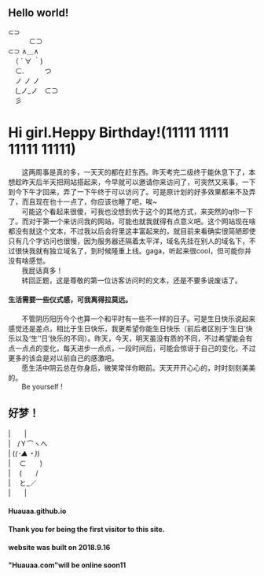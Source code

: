 ## Hello world!
  ⊂⊃      
　　　⊂⊃      
⊂⊃   ∧＿∧　      
　（  ´ ∀ ｀)      
　⊂.　　　つ      
  　ノ ノ ノ      
　(_ノ_ノ　⊂⊃      
　彡    
# Hi girl.Heppy Birthday!(11111 11111 11111 11111)
   &#160; &#160; &#160; &#160;这两周事是真的多，一天天的都在赶东西。昨天考完二级终于能休息下了，本想趁昨天后半天把网站搭起来，今早就可以邀请你来访问了，可突然又来事，一下到今下午才回来，弄了一下午终于可以访问了。可是原计划的好多效果都来不及弄了，而且现在也十一点了，你应该也睡了吧，唉~   
   &#160; &#160; &#160; &#160;可能这个看起来很傻，可我也没想到优于这个的其他方式，来突然的q你一下了。而对于第一个来访问我的网站，可能也就我就得有点意义吧。这个网站现在啥都没有就这个文本，不过我以后会将里这丰富起来的，就目前来看确实很简陋即使只有几个字访问也很慢，因为服务器还隔着太平洋，域名先挂在别人的域名下，不过很快我就有独立域名了，到时候隆重上线。gaga，听起来很cool，但可能你并没有啥感觉。   
   &#160; &#160; &#160; &#160;我屁话真多！   
   &#160; &#160; &#160; &#160;转回正题，这是尊敬的第一位访客访问时的文本，还是不要多说废话了。   
#### 生活需要一些仪式感，可我离得拉莫远。
   &#160; &#160; &#160; &#160;不管阴历阳历今个也算一个和平时有一些不一样的日子。可是生日快乐说起来感觉还是差点，相比于生日快乐，我更希望你能生日快乐（前后者区别于‘生日’快乐以及‘生’‘日’快乐的不同）。昨天，今天，明天虽没有质的不同，不过希望能会有点一点点的变化，每天进步一点点，一段时间后，可能会惊讶于自己的变化，不过更多的该会是对以前自己的感激吧。   
   &#160; &#160; &#160; &#160;愿生活中阴云总在你身后，微笑常伴你眼前。天天开开心心的，时时刻刻美美的。   
   &#160; &#160; &#160; &#160;Be yourself !  
## 好梦！
   |　　|   
   |　/Ｙ⌒ヽへ   
   | (_(･▲・)_)   
   |　 ⊂　　)   
   |　 (　　/   
   |　 と_／   
   |　　|   
#### Huauaa.github.io
#### Thank you for being the first visitor to this site.
#### website was built on 2018.9.16
#### "Huauaa.com"will be online soon11

